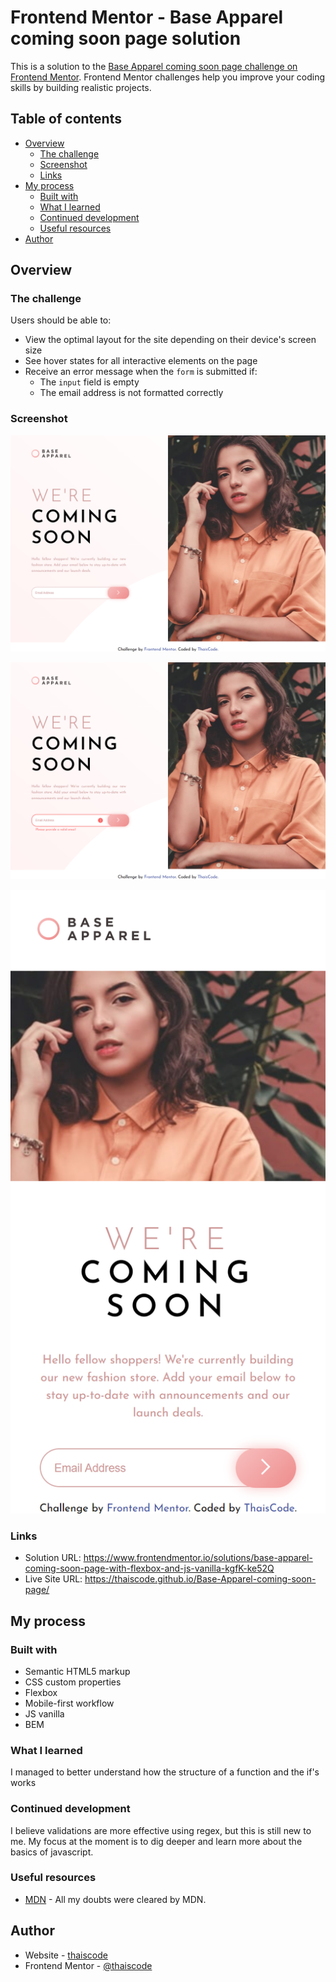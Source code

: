 # Frontend Mentor - Base Apparel coming soon page solution

This is a solution to the [Base Apparel coming soon page challenge on Frontend Mentor](https://www.frontendmentor.io/challenges/base-apparel-coming-soon-page-5d46b47f8db8a7063f9331a0). Frontend Mentor challenges help you improve your coding skills by building realistic projects. 

## Table of contents

- [Overview](#overview)
  - [The challenge](#the-challenge)
  - [Screenshot](#screenshot)
  - [Links](#links)
- [My process](#my-process)
  - [Built with](#built-with)
  - [What I learned](#what-i-learned)
  - [Continued development](#continued-development)
  - [Useful resources](#useful-resources)
- [Author](#author)

## Overview

### The challenge

Users should be able to:

- View the optimal layout for the site depending on their device's screen size
- See hover states for all interactive elements on the page
- Receive an error message when the `form` is submitted if:
  - The `input` field is empty
  - The email address is not formatted correctly

### Screenshot


![](./screenshot/desktop.png)

![](./screenshot/desktop%20active.png)

![](./screenshot/mobile.png)

### Links

- Solution URL: https://www.frontendmentor.io/solutions/base-apparel-coming-soon-page-with-flexbox-and-js-vanilla-kgfK-ke52Q
- Live Site URL: https://thaiscode.github.io/Base-Apparel-coming-soon-page/

## My process

### Built with

- Semantic HTML5 markup
- CSS custom properties
- Flexbox
- Mobile-first workflow
- JS vanilla
- BEM

### What I learned

I managed to better understand how the structure of a function and the if's works

### Continued development

I believe validations are more effective using regex, but this is still new to me. My focus at the moment is to dig deeper and learn more about the basics of javascript.

### Useful resources

- [MDN](https://developer.mozilla.org) - All my doubts were cleared by MDN.

## Author

- Website - [thaiscode](https://github.com/thaiscode)
- Frontend Mentor - [@thaiscode](https://www.frontendmentor.io/profile/thaiscode)

